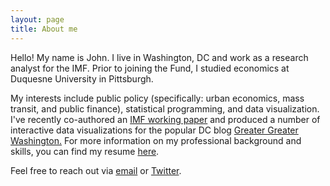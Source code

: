 ```yaml
---
layout: page
title: About me
---
```


Hello! My name is John. I live in Washington, DC and work as a research analyst for the IMF. Prior to joining the Fund, I studied economics at Duquesne University in Pittsburgh.

My interests include public policy (specifically: urban economics, mass transit, and public finance), statistical programming, and data visualization. I've recently co-authored an [IMF working paper](https://www.imf.org/external/pubs/ft/wp/2015/wp15225.pdf) and produced a number of interactive data visualizations for the popular DC blog [Greater Greater Washington.](http://greatergreaterwashington.org/jricco/) For more information on my professional background and skills, you can find my resume [here]("http://johnricco.github.io/resume/"). 

Feel free to reach out via [email](mailto:johnricco226@gmail.com) or [Twitter](https://twitter.com/riccoja).